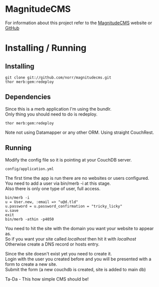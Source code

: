 MagnitudeCMS
============

For information about this project refer to the 
[MagnitudeCMS](http://magnitudecms.com/ "MagnitudeCMS - CMS running on Ruby via Merb and CouchDB") website or 
[GitHub](http://github.com/MagnitudeCMS/magnitudecms/ "MagnitudeCMS - GitHub Repository")


Installing / Running
====================

Installing
----------

    git clone git://github.com/norr/magnitudecms.git
    thor merb:gem:redeploy

Dependencies
------------

Since this is a merb application I'm using the bundlr.  
Only thing you should need to do is redeploy.

    thor merb:gem:redeploy

Note not using Datamapper or any other ORM. Using straight CouchRest.

Running
-------

Modify the config file so it is pointing at your CouchDB server.  

    config/application.yml

The first time the app is run there are no websites or users configured.  
You need to add a user via bin/merb -i at this stage.  
Also there is only one type of user, full access.  

    bin/merb -i
    u = User.new, :email => "u@d.tld"
    u.password = u.password_confirmation = "tricky_licky"
    u.save
    exit
    bin/merb -athin -p4050
    
You need to hit the site with the domain you want your website to appear as.  
So if you want your site called _localhost_ then hit it with _localhost_  
Otherwise create a DNS record or hosts entry.  

Since the site doesn't exist yet you need to create it.  
Login with the user you created before and you will be presented with a form to create a new site.  
Submit the form (a new couchdb is created, site is added to main db)

Ta-Da - This how simple CMS should be!  
